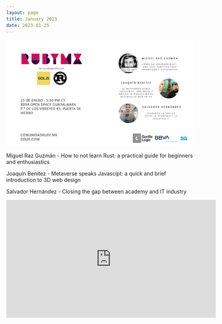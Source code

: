 ```yaml
---
layout: page
title: January 2023
date: 2023-01-25
---
```


![](/images/eventos/enero_2023/cuarto_anuncio.png)

Miguel Raz Guzmán - How to not learn Rust: a practical guide for beginners and enthusiastics

Joaquín Benitez - Metaverse speaks Javascipt: a quick and brief introduction to 3D web design

Salvador Hernández - Closing the gap between academy and IT industry

<iframe width="560" height="315" src="https://www.youtube.com/embed/0jKoW2Um4Ko" title="YouTube video player" frameborder="0" allow="accelerometer; autoplay; clipboard-write; encrypted-media; gyroscope; picture-in-picture; web-share" allowfullscreen></iframe>

